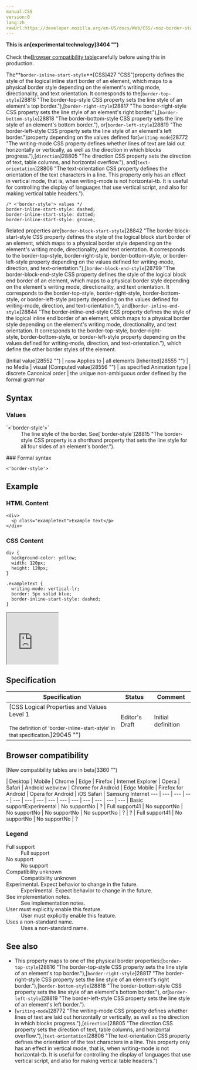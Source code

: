 ```yaml
---
manual:CSS
version:0
lang:zh
rawUrl:https://developer.mozilla.org/en-US/docs/Web/CSS/-moz-border-start-style
---
```






**This is an[experimental technology]3404 "")**<br></br>Check the[Browser compatibility table](%28843#Browser_compatibility "")carefully before using this in production.





The**`border-inline-start-style`**[CSS]427 "CSS")property defines the style of the logical inline start border of an element, which maps to a physical border style depending on the element&#39;s writing mode, directionality, and text orientation. It corresponds to the[`border-top-style`]28816 "The border-top-style CSS property sets the line style of an element's top border."),[`border-right-style`]28817 "The border-right-style CSS property sets the line style of an element's right border."),[`border-bottom-style`]28818 "The border-bottom-style CSS property sets the line style of an element's bottom border."), or[`border-left-style`]28819 "The border-left-style CSS property sets the line style of an element's left border.")property depending on the values defined for[`writing-mode`]28772 "The writing-mode CSS property defines whether lines of text are laid out horizontally or vertically, as well as the direction in which blocks progress."),[`direction`]28805 "The direction CSS property sets the direction of text, table columns, and horizontal overflow."), and[`text-orientation`]28806 "The text-orientation CSS property defines the orientation of the text characters in a line. This property only has an effect in vertical mode, that is, when writing-mode is not horizontal-tb. It is useful for controlling the display of languages that use vertical script, and also for making vertical table headers.").


```
/* <'border-style'> values */
border-inline-start-style: dashed;
border-inline-start-style: dotted;
border-inline-start-style: groove;
```


Related properties are[`border-block-start-style`]28842 "The border-block-start-style CSS property defines the style of the logical block start border of an element, which maps to a physical border style depending on the element's writing mode, directionality, and text orientation. It corresponds to the border-top-style, border-right-style, border-bottom-style, or border-left-style property depending on the values defined for writing-mode, direction, and text-orientation."),[`border-block-end-style`]28799 "The border-block-end-style CSS property defines the style of the logical block end border of an element, which maps to a physical border style depending on the element's writing mode, directionality, and text orientation. It corresponds to the border-top-style, border-right-style, border-bottom-style, or border-left-style property depending on the values defined for writing-mode, direction, and text-orientation."), and[`border-inline-end-style`]28844 "The border-inline-end-style CSS property defines the style of the logical inline end border of an element, which maps to a physical border style depending on the element's writing mode, directionality, and text orientation. It corresponds to the border-top-style, border-right-style, border-bottom-style, or border-left-style property depending on the values defined for writing-mode, direction, and text-orientation."), which define the other border styles of the element.


[Initial value]28552 "") | `none` 
Applies to | all elements 
[Inherited]28555 "") | no 
Media | visual 
[Computed value]28556 "") | as specified 
Animation type | discrete 
Canonical order | the unique non-ambiguous order defined by the formal grammar 


## Syntax<a name="Syntax"></a>

### Values<a name="Values"></a>
<dl><dt id=''>`<'border-style'>`</dt><dd>The line style of the border. See[`border-style`]28815 "The border-style CSS property is a shorthand property that sets the line style for all four sides of an element's border.").</dd></dl>
### Formal syntax<a name="Formal_syntax"></a>

```
<'border-style'>
```

## Example<a name="Example"></a>

### HTML Content<a name="HTML_Content"></a>

```
<div>
  <p class="exampleText">Example text</p>
</div>
```

### CSS Content<a name="CSS_Content"></a>

```
div {
  background-color: yellow;
  width: 120px;
  height: 120px;
}

.exampleText {
  writing-mode: vertical-lr;
  border: 5px solid blue;
  border-inline-start-style: dashed;
}
```


<iframe src='https://mdn.mozillademos.org/en-US/docs/Web/CSS/border-inline-start-style$samples/Example?revision=1315075' width='140' height='140'></iframe>



## Specification<a name="Specification"></a>

Specification | Status | Comment 
 ---  |  ---  |  ---  | 
[CSS Logical Properties and Values Level 1<br></br><small>The definition of &#39;border-inline-start-style&#39; in that specification.</small>]29045 "") | Editor&#39;s Draft | Initial definition 


## Browser compatibility<a name="Browser_compatibility"></a>
[New compatibility tables are in beta<i></i>]3360 "")

 | <abbr>Desktop<i></i></abbr> | <abbr>Mobile<i></i></abbr> 
 | <abbr>Chrome<i></i></abbr> | <abbr>Edge<i></i></abbr> | <abbr>Firefox<i></i></abbr> | <abbr>Internet Explorer<i></i></abbr> | <abbr>Opera<i></i></abbr> | <abbr>Safari<i></i></abbr> | <abbr>Android webview<i></i></abbr> | <abbr>Chrome for Android<i></i></abbr> | <abbr>Edge Mobile<i></i></abbr> | <abbr>Firefox for Android<i></i></abbr> | <abbr>Opera for Android<i></i></abbr> | <abbr>iOS Safari<i></i></abbr> | <abbr>Samsung Internet<i></i></abbr> 
 ---  |  ---  |  ---  |  ---  |  ---  |  ---  |  ---  |  ---  |  ---  |  ---  |  ---  |  ---  |  ---  |  ---  | 
Basic support<abbr>Experimental<i></i></abbr> | <abbr>No support</abbr>No | <abbr>?</abbr> | <abbr>Full support</abbr>41 | <abbr>No support</abbr>No | <abbr>No support</abbr>No | <abbr>No support</abbr>No | <abbr>No support</abbr>No | <abbr>?</abbr> | <abbr>?</abbr> | <abbr>Full support</abbr>41 | <abbr>No support</abbr>No | <abbr>No support</abbr>No | <abbr>?</abbr> 


### Legend<a name="Legend"></a>
<dl><dt id=''><abbr>Full support</abbr></dt><dd>Full support</dd><dt id=''><abbr>No support</abbr></dt><dd>No support</dd><dt id=''><abbr>Compatibility unknown</abbr></dt><dd>Compatibility unknown</dd><dt id=''><abbr>Experimental. Expect behavior to change in the future.<i></i></abbr></dt><dd>Experimental. Expect behavior to change in the future.</dd><dt id=''><abbr>See implementation notes.<i></i></abbr></dt><dd>See implementation notes.</dd><dt id=''><abbr>User must explicitly enable this feature.<i></i></abbr></dt><dd>User must explicitly enable this feature.</dd><dt id=''><abbr>Uses a non-standard name.<i></i></abbr></dt><dd>Uses a non-standard name.</dd></dl>

## See also<a name="See_also"></a>

* This property maps to one of the physical border properties:[`border-top-style`]28816 "The border-top-style CSS property sets the line style of an element's top border."),[`border-right-style`]28817 "The border-right-style CSS property sets the line style of an element's right border."),[`border-bottom-style`]28818 "The border-bottom-style CSS property sets the line style of an element's bottom border."), or[`border-left-style`]28819 "The border-left-style CSS property sets the line style of an element's left border.").
* [`writing-mode`]28772 "The writing-mode CSS property defines whether lines of text are laid out horizontally or vertically, as well as the direction in which blocks progress."),[`direction`]28805 "The direction CSS property sets the direction of text, table columns, and horizontal overflow."),[`text-orientation`]28806 "The text-orientation CSS property defines the orientation of the text characters in a line. This property only has an effect in vertical mode, that is, when writing-mode is not horizontal-tb. It is useful for controlling the display of languages that use vertical script, and also for making vertical table headers.")



